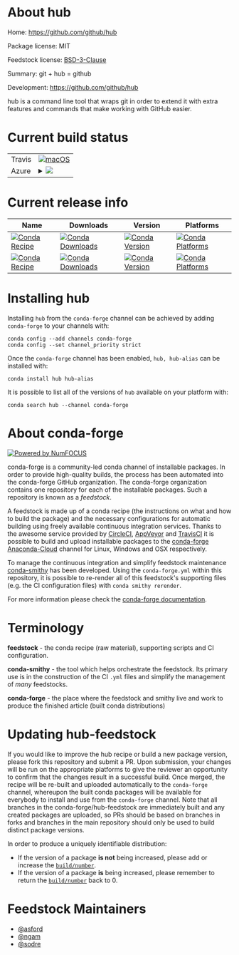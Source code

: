 About hub
=========

Home: https://github.com/github/hub

Package license: MIT

Feedstock license: [BSD-3-Clause](https://github.com/conda-forge/hub-feedstock/blob/master/LICENSE.txt)

Summary: git + hub = github

Development: https://github.com/github/hub

hub is a command line tool that wraps git in order to extend it with
extra features and commands that make working with GitHub easier.


Current build status
====================


<table><tr>
    <td>Travis</td>
    <td>
      <a href="https://travis-ci.com/conda-forge/hub-feedstock">
        <img alt="macOS" src="https://img.shields.io/travis/com/conda-forge/hub-feedstock/master.svg?label=macOS">
      </a>
    </td>
  </tr>
    
  <tr>
    <td>Azure</td>
    <td>
      <details>
        <summary>
          <a href="https://dev.azure.com/conda-forge/feedstock-builds/_build/latest?definitionId=426&branchName=master">
            <img src="https://dev.azure.com/conda-forge/feedstock-builds/_apis/build/status/hub-feedstock?branchName=master">
          </a>
        </summary>
        <table>
          <thead><tr><th>Variant</th><th>Status</th></tr></thead>
          <tbody><tr>
              <td>linux_64</td>
              <td>
                <a href="https://dev.azure.com/conda-forge/feedstock-builds/_build/latest?definitionId=426&branchName=master">
                  <img src="https://dev.azure.com/conda-forge/feedstock-builds/_apis/build/status/hub-feedstock?branchName=master&jobName=linux&configuration=linux_64_" alt="variant">
                </a>
              </td>
            </tr><tr>
              <td>linux_aarch64</td>
              <td>
                <a href="https://dev.azure.com/conda-forge/feedstock-builds/_build/latest?definitionId=426&branchName=master">
                  <img src="https://dev.azure.com/conda-forge/feedstock-builds/_apis/build/status/hub-feedstock?branchName=master&jobName=linux&configuration=linux_aarch64_" alt="variant">
                </a>
              </td>
            </tr><tr>
              <td>linux_ppc64le</td>
              <td>
                <a href="https://dev.azure.com/conda-forge/feedstock-builds/_build/latest?definitionId=426&branchName=master">
                  <img src="https://dev.azure.com/conda-forge/feedstock-builds/_apis/build/status/hub-feedstock?branchName=master&jobName=linux&configuration=linux_ppc64le_" alt="variant">
                </a>
              </td>
            </tr><tr>
              <td>osx_64</td>
              <td>
                <a href="https://dev.azure.com/conda-forge/feedstock-builds/_build/latest?definitionId=426&branchName=master">
                  <img src="https://dev.azure.com/conda-forge/feedstock-builds/_apis/build/status/hub-feedstock?branchName=master&jobName=osx&configuration=osx_64_" alt="variant">
                </a>
              </td>
            </tr><tr>
              <td>osx_arm64</td>
              <td>
                <a href="https://dev.azure.com/conda-forge/feedstock-builds/_build/latest?definitionId=426&branchName=master">
                  <img src="https://dev.azure.com/conda-forge/feedstock-builds/_apis/build/status/hub-feedstock?branchName=master&jobName=osx&configuration=osx_arm64_" alt="variant">
                </a>
              </td>
            </tr><tr>
              <td>win_64</td>
              <td>
                <a href="https://dev.azure.com/conda-forge/feedstock-builds/_build/latest?definitionId=426&branchName=master">
                  <img src="https://dev.azure.com/conda-forge/feedstock-builds/_apis/build/status/hub-feedstock?branchName=master&jobName=win&configuration=win_64_" alt="variant">
                </a>
              </td>
            </tr>
          </tbody>
        </table>
      </details>
    </td>
  </tr>
</table>

Current release info
====================

| Name | Downloads | Version | Platforms |
| --- | --- | --- | --- |
| [![Conda Recipe](https://img.shields.io/badge/recipe-hub-green.svg)](https://anaconda.org/conda-forge/hub) | [![Conda Downloads](https://img.shields.io/conda/dn/conda-forge/hub.svg)](https://anaconda.org/conda-forge/hub) | [![Conda Version](https://img.shields.io/conda/vn/conda-forge/hub.svg)](https://anaconda.org/conda-forge/hub) | [![Conda Platforms](https://img.shields.io/conda/pn/conda-forge/hub.svg)](https://anaconda.org/conda-forge/hub) |
| [![Conda Recipe](https://img.shields.io/badge/recipe-hub--alias-green.svg)](https://anaconda.org/conda-forge/hub-alias) | [![Conda Downloads](https://img.shields.io/conda/dn/conda-forge/hub-alias.svg)](https://anaconda.org/conda-forge/hub-alias) | [![Conda Version](https://img.shields.io/conda/vn/conda-forge/hub-alias.svg)](https://anaconda.org/conda-forge/hub-alias) | [![Conda Platforms](https://img.shields.io/conda/pn/conda-forge/hub-alias.svg)](https://anaconda.org/conda-forge/hub-alias) |

Installing hub
==============

Installing `hub` from the `conda-forge` channel can be achieved by adding `conda-forge` to your channels with:

```
conda config --add channels conda-forge
conda config --set channel_priority strict
```

Once the `conda-forge` channel has been enabled, `hub, hub-alias` can be installed with:

```
conda install hub hub-alias
```

It is possible to list all of the versions of `hub` available on your platform with:

```
conda search hub --channel conda-forge
```


About conda-forge
=================

[![Powered by
NumFOCUS](https://img.shields.io/badge/powered%20by-NumFOCUS-orange.svg?style=flat&colorA=E1523D&colorB=007D8A)](https://numfocus.org)

conda-forge is a community-led conda channel of installable packages.
In order to provide high-quality builds, the process has been automated into the
conda-forge GitHub organization. The conda-forge organization contains one repository
for each of the installable packages. Such a repository is known as a *feedstock*.

A feedstock is made up of a conda recipe (the instructions on what and how to build
the package) and the necessary configurations for automatic building using freely
available continuous integration services. Thanks to the awesome service provided by
[CircleCI](https://circleci.com/), [AppVeyor](https://www.appveyor.com/)
and [TravisCI](https://travis-ci.com/) it is possible to build and upload installable
packages to the [conda-forge](https://anaconda.org/conda-forge)
[Anaconda-Cloud](https://anaconda.org/) channel for Linux, Windows and OSX respectively.

To manage the continuous integration and simplify feedstock maintenance
[conda-smithy](https://github.com/conda-forge/conda-smithy) has been developed.
Using the ``conda-forge.yml`` within this repository, it is possible to re-render all of
this feedstock's supporting files (e.g. the CI configuration files) with ``conda smithy rerender``.

For more information please check the [conda-forge documentation](https://conda-forge.org/docs/).

Terminology
===========

**feedstock** - the conda recipe (raw material), supporting scripts and CI configuration.

**conda-smithy** - the tool which helps orchestrate the feedstock.
                   Its primary use is in the construction of the CI ``.yml`` files
                   and simplify the management of *many* feedstocks.

**conda-forge** - the place where the feedstock and smithy live and work to
                  produce the finished article (built conda distributions)


Updating hub-feedstock
======================

If you would like to improve the hub recipe or build a new
package version, please fork this repository and submit a PR. Upon submission,
your changes will be run on the appropriate platforms to give the reviewer an
opportunity to confirm that the changes result in a successful build. Once
merged, the recipe will be re-built and uploaded automatically to the
`conda-forge` channel, whereupon the built conda packages will be available for
everybody to install and use from the `conda-forge` channel.
Note that all branches in the conda-forge/hub-feedstock are
immediately built and any created packages are uploaded, so PRs should be based
on branches in forks and branches in the main repository should only be used to
build distinct package versions.

In order to produce a uniquely identifiable distribution:
 * If the version of a package **is not** being increased, please add or increase
   the [``build/number``](https://docs.conda.io/projects/conda-build/en/latest/resources/define-metadata.html#build-number-and-string).
 * If the version of a package **is** being increased, please remember to return
   the [``build/number``](https://docs.conda.io/projects/conda-build/en/latest/resources/define-metadata.html#build-number-and-string)
   back to 0.

Feedstock Maintainers
=====================

* [@asford](https://github.com/asford/)
* [@ngam](https://github.com/ngam/)
* [@sodre](https://github.com/sodre/)


